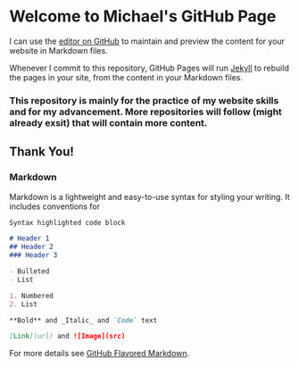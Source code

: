 # Welcome to Michael's GitHub Page

I can use the [editor on GitHub](https://github.com/Michael-Obele/HTML-CSS-JS-Assignmnet/edit/main/README.md) to maintain and preview the content for your website in Markdown files.

Whenever I commit to this repository, GitHub Pages will run [Jekyll](https://jekyllrb.com/) to rebuild the pages in your site, from the content in your Markdown files.


### This repository is mainly for the practice of my website skills and for my advancement. More repositories will follow (might already exsit) that will contain more content.
## Thank You!



### Markdown

Markdown is a lightweight and easy-to-use syntax for styling your writing. It includes conventions for

```markdown
Syntax highlighted code block

# Header 1
## Header 2
### Header 3

- Bulleted
- List

1. Numbered
2. List

**Bold** and _Italic_ and `Code` text

[Link](url) and ![Image](src)
```

For more details see [GitHub Flavored Markdown](https://guides.github.com/features/mastering-markdown/).
